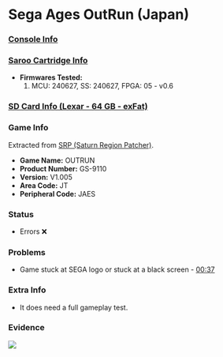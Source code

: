 # Sega Ages OutRun (Japan)

### [Console Info](../../../../Info/Consoles/VA13/README.md)

### [Saroo Cartridge Info](../../../../Info/Cartridges/GuangzhouSanStarOnlineShop/1.6/README.md)

- <b>Firmwares Tested:</b>
  1. MCU: 240627, SS: 240627, FPGA: 05 - v0.6

### [SD Card Info (Lexar - 64 GB - exFat)](../../../../Info/SdCards/Lexar/64GB/exfat/README.md)

### Game Info

Extracted from [SRP (Saturn Region Patcher)](https://segaxtreme.net/resources/saturn-region-patcher.81/download).

- <b>Game Name:</b> OUTRUN
- <b>Product Number:</b> GS-9110
- <b>Version:</b> V1.005
- <b>Area Code:</b> JT
- <b>Peripheral Code:</b> JAES

### Status

- Errors :x:

### Problems

- Game stuck at SEGA logo or stuck at a black screen - [00:37](https://www.youtube.com/watch?v=1fqxicnToIc&t=37s)

### Extra Info

- It does need a full gameplay test.

### Evidence

[![](https://img.youtube.com/vi/1fqxicnToIc/0.jpg)](https://www.youtube.com/watch?v=1fqxicnToIc)
